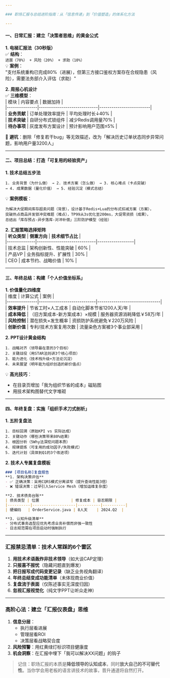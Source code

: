 ```yaml
---

### 职场汇报与总结进阶指南：从「信息传递」到「价值塑造」的体系化方法

---
```


#### 一、**日常汇报：建立「决策者思维」的黄金公式**
**1. 电梯汇报法（30秒版）**  
✅ **结构**：  
`进展（70%） + 风险（20%） + 求助（10%）`  
💡 **案例**：  
"支付系统重构已完成80%（进展），但第三方接口鉴权方案存在合规隐患（风险），需要法务部介入评估（求助）"

**2. 周报心机设计**  
✅ **三维模型**：  
| 模块          | 内容要点                      | 数据加持                |  
|---------------|-----------------------------|-------------------------|  
| **业务贡献**  | 订单处理效率提升              | 平均处理时长↓40%        |  
| **技术突破**  | 自研分布式锁组件              | 减少Redis调用量70%      |  
| **待办事项**  | 灰度发布方案设计              | 预计影响用户范围≤5%     |

🚫 **避坑**：删除「修复若干bug」等无效描述，改为「解决历史订单状态同步异常问题，影响用户量3200人」

---

#### 二、**项目总结：打造「可复用的经验资产」**
**1. 技术总结五步法**
```
1. 业务背景（为什么做） → 2. 技术方案（怎么做） → 3. 核心难点（卡点突破）  
→ 4. 成果数据（量化价值） → 5. 经验沉淀（模式总结）
```  
💡 **案例模板**：
```
为解决大促期间库存超卖问题（背景），设计基于Redis+Lua的分布式扣减方案（方案），  
突破热点商品并发锁冲突难题（难点），TP99从3s优化至200ms，大促零资损（成果），  
总结出「库存预占-异步落库-对冲补偿」三阶防护模型（经验）
```

**2. 汇报策略选择矩阵**  
| **听众类型** | **侧重方向**                | **技术细节占比** |  
|--------------|-----------------------------|------------------|  
| 技术总监     | 架构创新性、性能突破        | 60%              |  
| 产品VP       | 业务指标提升、扩展性        | 30%              |  
| CEO          | 成本节约、战略价值          | 10%              |

---

#### 三、**年终总结：构建「个人价值坐标系」**
**1. 价值量化四维度**  
| 维度          | 计算公式                    | 案例                          |  
|---------------|----------------------------|-------------------------------|  
| **效率提升**  | 节省工时×人工成本          | 自动化脚本节省1200人天/年     |  
| **成本降低**  | （旧方案成本-新方案成本）×规模 | 服务器资源消耗降低￥58万/年   |  
| **风险控制**  | 潜在损失×发生概率          | 资损防护系统避免￥220万风险   |  
| **创新价值**  | 专利/技术方案复用次数       | 流量染色方案被3个事业部采用   |

**2. PPT设计黄金结构**
```
1. 战略对齐（领导最在意的3个目标）  
2. 关键战役（用STAR法则讲3个核心项目）  
3. 能力进化（技术栈升级+方法论沉淀）  
4. 未来展望（明年能为组织创造的新价值点）
```  
💡 **高光技巧**：
- 在目录页增加「我为组织节省的成本」磁贴图
- 用技术架构图替代文字堆砌

---

#### 四、**年终复盘：实施「组织手术刀式剖析」**
**1. 五阶复盘法**
```
1. 目标回溯（原始KPI vs 实际达成）  
2. 关键动作（哪些决策带来80%结果）  
3. 根因分析（5Why法深挖问题本质）  
4. 规律提炼（可复用的成功因子/失败模式）  
5. 迭代计划（具体到Q1的3个改进项）
```  

**2. 技术人专属复盘模板**
```markdown
### [项目名称]复盘报告
**1. 架构决策评估**  
- ✅ 正确决策：采用CQRS模式分离读写（提升查询性能3倍）  
- ❌ 错误决策：过早引入Service Mesh（增加运维复杂度）  

**2. 技术债务台账**  
| 债务类型 | 位置              | 修复成本 | 容忍期限 |  
|----------|-------------------|----------|----------|  
| 硬编码   | OrderService.java | 8人天    | 2024.Q2  |  

**3. 认知升级清单**  
- 分布式事务选型应优先考虑业务补偿而非强一致性  
- 日志规范需在项目启动时强制执行  
```

---

### 汇报禁忌清单：技术人常踩的6个雷区
1. **用技术术语轰炸非技术领导**（如大谈CAP定理）
2. **只报喜不报忧**（隐藏问题直到爆发）
3. **把日报写成代码变更记录**（缺乏业务视角翻译）
4. **年终总结变成功能清单**（未体现商业价值）
5. **复盘流于表面**（仅陈述事实无深度归因）
6. **忽视汇报视觉化**（纯文字PPT让听众走神）

---

### 高阶心法：建立「汇报仪表盘」思维
1. **信息分层**：
    - 执行层看进展
    - 管理层看ROI
    - 决策层看战略契合度
2. **风险预警**：用红黄绿灯标识项目健康度
3. **机会洞察**：在汇报中埋下「我可以解决XX问题」的钩子

> 记住：职场汇报的本质是**降低领导的认知成本**，同时**放大自己的不可替代性**。当你学会用老板的语言讲技术的故事，晋升通道将自然打开。